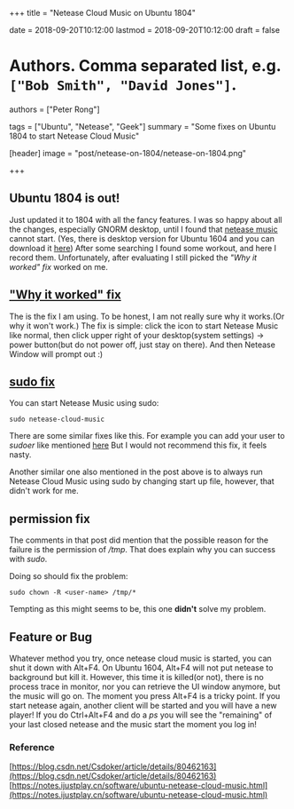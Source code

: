 +++
title = "Netease Cloud Music on Ubuntu 1804"

date = 2018-09-20T10:12:00
lastmod = 2018-09-20T10:12:00
draft = false

# Authors. Comma separated list, e.g. `["Bob Smith", "David Jones"]`.
authors = ["Peter Rong"]

tags = ["Ubuntu", "Netease", "Geek"]
summary = "Some fixes on Ubuntu 1804 to start Netease Cloud Music"

[header]
image = "post/netease-on-1804/netease-on-1804.png"

+++

## Ubuntu 1804 is out!

Just updated it to 1804 with all the fancy features.
I was so happy about all the changes, especially GNORM desktop, until I found that [netease music](https://music.163.com/) cannot start.
(Yes, there is desktop version for Ubuntu 1604 and you can download it [here](https://music.163.com/#/download))
After some searching I found some workout, and here I record them.
Unfortunately, after evaluating I still picked the _"Why it worked" fix_ worked on me.

## ["Why it worked" fix](https://blog.csdn.net/Csdoker/article/details/80462163)

The is the fix I am using.
To be honest, I am not really sure why it works.(Or why it won't work.)
The fix is simple: click the icon to start Netease Music like normal, then click upper right of your desktop(system settings) -> power button(but do not power off, just stay on there). 
And then Netease Window will prompt out :)

## [sudo fix](https://blog.csdn.net/Csdoker/article/details/80462163)

You can start Netease Music using sudo:

```shell
sudo netease-cloud-music
```

There are some similar fixes like this.
For example you can add your user to _sudoer_ like mentioned [here](https://notes.ijustplay.cn/software/ubuntu-netease-cloud-music.html)
But I would not recommend this fix, it feels nasty.

Another similar one also mentioned in the post above is to always run Netease Cloud Music using sudo by changing start up file, however, that didn't work for me.

## permission fix

The comments in that post did mention that the possible reason for the failure is the permission of _/tmp_. 
That does explain why you can success with _sudo_.

Doing so should fix the problem:

```shell
sudo chown -R <user-name> /tmp/*
```

Tempting as this might seems to be, this one **didn't** solve my problem.

## Feature or Bug

Whatever method you try, once netease cloud music is started, you can shut it down with Alt+F4.
On Ubuntu 1604, Alt+F4 will not put netease to background but kill it.
However, this time it is killed(or not), there is no process trace in monitor, nor you can retrieve the UI window anymore, but the music will go on.
The moment you press Alt+F4 is a tricky point. 
If you start netease again, another client will be started and you will have a new player!
If you do Ctrl+Alt+F4 and do a _ps_ you will see the "remaining" of your last closed netease and the music start the moment you log in!

### Reference

[https://blog.csdn.net/Csdoker/article/details/80462163](https://blog.csdn.net/Csdoker/article/details/80462163)
[https://notes.ijustplay.cn/software/ubuntu-netease-cloud-music.html](https://notes.ijustplay.cn/software/ubuntu-netease-cloud-music.html)